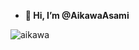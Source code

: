 - **👋 Hi, I’m @AikawaAsami**
  
![aikawa]([https://github.com/AikawaAsami/AikawaAsami/assets/114198361/e1db1918-3e3c-4c25-a808-2a0cfd4506cb](https://github-production-user-asset-6210df.s3.amazonaws.com/114198361/292182460-e1db1918-3e3c-4c25-a808-2a0cfd4506cb.jpg?X-Amz-Algorithm=AWS4-HMAC-SHA256&X-Amz-Credential=AKIAVCODYLSA53PQK4ZA%2F20241114%2Fus-east-1%2Fs3%2Faws4_request&X-Amz-Date=20241114T021059Z&X-Amz-Expires=300&X-Amz-Signature=78f5b4916f43d5da74fa1b369be4131b7dd6fbee7ffe9b4513b778031e62a357&X-Amz-SignedHeaders=host))

<!---
AikawaAsami/AikawaAsami is a ✨ special ✨ repository because its `README.md` (this file) appears on your GitHub profile.
You can click the Preview link to take a look at your changes.
--->
